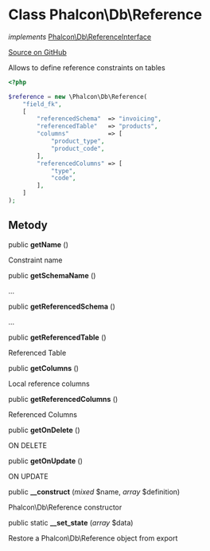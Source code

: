# Class **Phalcon\\Db\\Reference**

*implements* [Phalcon\Db\ReferenceInterface](/[[language]]/[[version]]/api/Phalcon_Db_ReferenceInterface)

<a href="https://github.com/phalcon/cphalcon/blob/master/phalcon/db/reference.zep" class="btn btn-default btn-sm">Source on GitHub</a>

Allows to define reference constraints on tables

```php
<?php

$reference = new \Phalcon\Db\Reference(
    "field_fk",
    [
        "referencedSchema"  => "invoicing",
        "referencedTable"   => "products",
        "columns"           => [
            "product_type",
            "product_code",
        ],
        "referencedColumns" => [
            "type",
            "code",
        ],
    ]
);

```

## Metody

public **getName** ()

Constraint name

public **getSchemaName** ()

...

public **getReferencedSchema** ()

...

public **getReferencedTable** ()

Referenced Table

public **getColumns** ()

Local reference columns

public **getReferencedColumns** ()

Referenced Columns

public **getOnDelete** ()

ON DELETE

public **getOnUpdate** ()

ON UPDATE

public **__construct** (*mixed* $name, *array* $definition)

Phalcon\\Db\\Reference constructor

public static **__set_state** (*array* $data)

Restore a Phalcon\\Db\\Reference object from export